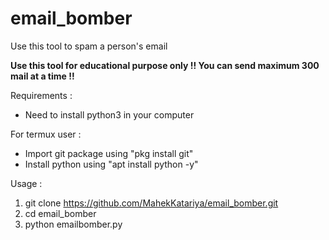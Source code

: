# email_bomber

Use this tool to spam a person's email

<b> Use this tool for educational purpose only !! </b>
<b> You can send maximum 300 mail at a time !! </b>

Requirements :

- Need to install python3 in your computer

For termux user :

- Import git package using "pkg install git"
- Install python using "apt install python -y"

Usage :

1) git clone https://github.com/MahekKatariya/email_bomber.git
2) cd email_bomber
3) python emailbomber.py
